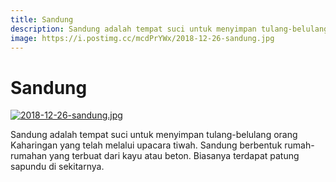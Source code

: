 ```yaml
---
title: Sandung
description: Sandung adalah tempat suci untuk menyimpan tulang-belulang orang Kaharingan yang telah melalui upacara tiwah.
image: https://i.postimg.cc/mcdPrYWx/2018-12-26-sandung.jpg
---
```

# Sandung

[![2018-12-26-sandung.jpg](https://i.postimg.cc/3Rhmn1Lw/2018-12-26-sandung.jpg)](https://postimg.cc/mcdPrYWx)

Sandung adalah tempat suci untuk menyimpan tulang-belulang orang Kaharingan yang telah melalui upacara tiwah. Sandung berbentuk rumah-rumahan yang terbuat dari kayu atau beton. Biasanya terdapat patung sapundu di sekitarnya.
